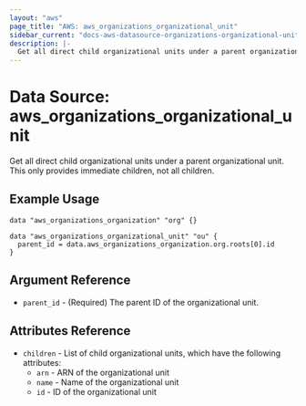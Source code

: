 ```yaml
---
layout: "aws"
page_title: "AWS: aws_organizations_organizational_unit"
sidebar_current: "docs-aws-datasource-organizations-organizational-unit"
description: |-
  Get all direct child organizational units under a parent organizational unit. This only provides immediate children, not all children
---
```


# Data Source: aws_organizations_organizational_unit
Get all direct child organizational units under a parent organizational unit. This only provides immediate children, not all children.

## Example Usage

```hcl
data "aws_organizations_organization" "org" {}

data "aws_organizations_organizational_unit" "ou" {
  parent_id = data.aws_organizations_organization.org.roots[0].id
}
```

## Argument Reference
* `parent_id` - (Required) The parent ID of the organizational unit.

## Attributes Reference
* `children` - List of child organizational units, which have the following attributes:
  * `arn` - ARN of the organizational unit
  * `name` - Name of the organizational unit
  * `id` - ID of the organizational unit

